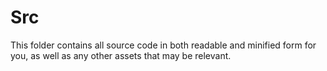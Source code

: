 # Src

This folder contains all source code in both readable and minified form for you, as well as any other assets that may be relevant.
